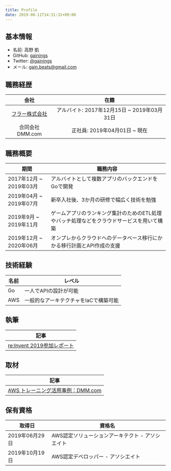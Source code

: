 ```yaml
---
title: Profile
date: 2019-08-11T14:31:31+09:00
---
```


## 基本情報

- 名前: 高野 凱
- GitHub: [gainings](https://github.com/gainings)
- Twitter: [@gainings](https://twitter.com/gainings)
- メール: gain.beats@gmail.com

## 職務経歴

|会社|在籍|
|:--:|:--:|
|[フラー株式会社](https://fuller-inc.com/career/)|アルバイト: 2017年12月15日 ~ 2019年03月31日|
|合同会社DMM.com| 正社員: 2019年04月01日 ~ 現在|

## 職務概要
|期間|職務内容|
|----|----|
|2017年12月 ~ 2019年03月|アルバイトとして複数アプリのバックエンドをGoで開発|
|2019年04月 ~ 2019年07月 | 新卒入社後、3か月の研修で幅広く技術を勉強|
|2019年9月 ~ 2019年11月| ゲームアプリのランキング集計のためのETL処理やバッチ処理などをクラウドサービスを用いて構築 |
|2019年12月 ~ 2020年06月| オンプレからクラウドへのデータベース移行にかかる移行計画とAPI作成の支援 |

## 技術経験

|名前|レベル|
|----|----|
| Go | 一人でAPIの設計が可能|
| AWS |一般的なアーキテクチャをIaCで構築可能|

## 執筆

|記事|
|----|
|[re:Invent 2019参加レポート](https://inside.dmm.com/entry/2019/12/26/aws-reinvent2019)|

## 取材

|記事|
|----|
|[AWS トレーニング活用事例：DMM.com](https://aws.amazon.com/jp/training/case-studies/dmm-training/)|

## 保有資格

|取得日|資格名|
|----|----|
|2019年06月29日|AWS認定ソリューションアーキテクト - アソシエイト|
|2019年10月19日|AWS認定デベロッパー - アソシエイト|

